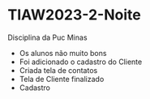 # TIAW2023-2-Noite

Disciplina da Puc Minas

- Os alunos não muito bons
- Foi adicionado o cadastro do Cliente
- Criada tela de contatos
- Tela de Cliente finalizado
- Cadastro